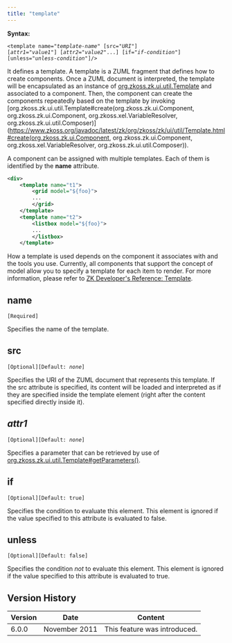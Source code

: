 ```yaml
---
title: "template"
---
```




**Syntax:**

`<template name="`*`template-name`*`" [src="`*`URI`*`"]`  
`[`*`attr1`*`="`*`value1`*`"] [`*`attr2`*`="`*`value2`*`"...] [if="`*`if-condition`*`"] [unless="`*`unless-condition`*`"]/>`

It defines a template. A template is a ZUML fragment that defines how to
create components. Once a ZUML document is interpreted, the template
will be encapsulated as an instance of
[org.zkoss.zk.ui.util.Template](https://www.zkoss.org/javadoc/latest/zk/org/zkoss/zk/ui/util/Template.html) and
associated to a component. Then, the component can create the components
repeatedly based on the template by invoking
[org.zkoss.zk.ui.util.Template#create(org.zkoss.zk.ui.Component, org.zkoss.zk.ui.Component, org.zkoss.xel.VariableResolver, org.zkoss.zk.ui.util.Composer)](https://www.zkoss.org/javadoc/latest/zk/org/zkoss/zk/ui/util/Template.html#create(org.zkoss.zk.ui.Component, org.zkoss.zk.ui.Component, org.zkoss.xel.VariableResolver, org.zkoss.zk.ui.util.Composer)).

A component can be assigned with multiple templates. Each of them is
identified by the **name** attribute.

```xml
<div>
    <template name="t1">
        <grid model="${foo}">
        ...
        </grid>
    </template>
    <template name="t2">
        <listbox model="${foo}">
        ...
        </listbox>
    </template>
```

How a template is used depends on the component it associates with and
the tools you use. Currently, all components that support the concept of
model allow you to specify a template for each item to render. For more
information, please refer to [ZK Developer's Reference: Template]({{site.baseurl}}/zk_dev_ref/mvc/template).

## name

`[Required]`

Specifies the name of the template.

## src

`[Optional][Default: `*`none`*`]`

Specifies the URI of the ZUML document that represents this template. If
the src attribute is specified, its content will be loaded and
interpreted as if they are specified inside the template element (right
after the content specified directly inside it).

## *attr1*

`[Optional][Default: `*`none`*`]`

Specifies a parameter that can be retrieved by use of
[org.zkoss.zk.ui.util.Template#getParameters()](https://www.zkoss.org/javadoc/latest/zk/org/zkoss/zk/ui/util/Template.html#getParameters()).

## if

`[Optional][Default: true]`

Specifies the condition to evaluate this element. This element is
ignored if the value specified to this attribute is evaluated to false.

## unless

`[Optional][Default: false]`

Specifies the condition *not* to evaluate this element. This element is
ignored if the value specified to this attribute is evaluated to true.

## Version History

| Version | Date          | Content                      |
|---------|---------------|------------------------------|
| 6.0.0   | November 2011 | This feature was introduced. |
